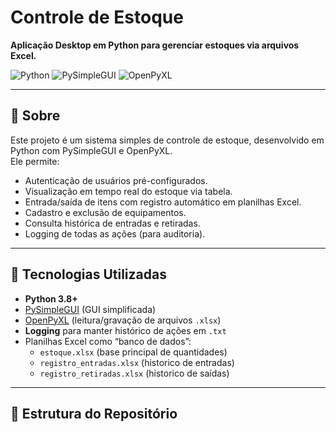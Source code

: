 # Controle de Estoque

**Aplicação Desktop em Python para gerenciar estoques via arquivos Excel.**

![Python](https://img.shields.io/badge/python-3.8%2B-blue)
![PySimpleGUI](https://img.shields.io/badge/PySimpleGUI-v4-brightgreen)
![OpenPyXL](https://img.shields.io/badge/OpenPyXL-v3-orange)

---

## 📖 Sobre

Este projeto é um sistema simples de controle de estoque, desenvolvido em Python com PySimpleGUI e OpenPyXL.  
Ele permite:
- Autenticação de usuários pré-configurados.
- Visualização em tempo real do estoque via tabela.
- Entrada/saída de itens com registro automático em planilhas Excel.
- Cadastro e exclusão de equipamentos.
- Consulta histórica de entradas e retiradas.
- Logging de todas as ações (para auditoria).

---

## 🚀 Tecnologias Utilizadas

- **Python 3.8+**
- [PySimpleGUI](https://pypi.org/project/PySimpleGUI/) (GUI simplificada)
- [OpenPyXL](https://pypi.org/project/openpyxl/) (leitura/gravação de arquivos `.xlsx`)
- **Logging** para manter histórico de ações em `.txt`
- Planilhas Excel como “banco de dados”:
  - `estoque.xlsx` (base principal de quantidades)
  - `registro_entradas.xlsx` (historico de entradas)
  - `registro_retiradas.xlsx` (historico de saídas)

---

## 📁 Estrutura do Repositório
